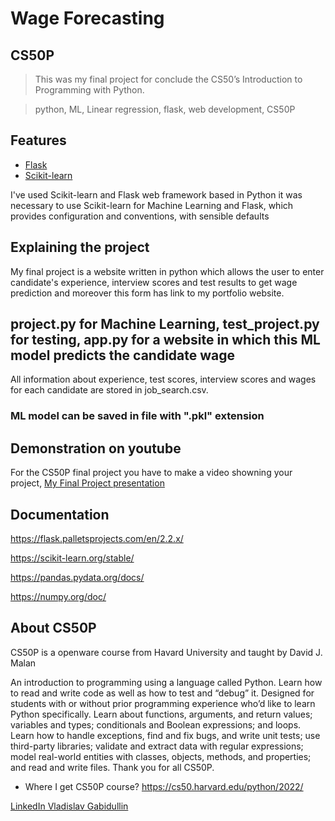 # Wage Forecasting

## CS50P
>This was my final project for conclude the CS50’s Introduction to Programming with Python.

>python, ML, Linear regression, flask, web development, CS50P
## Features

- [Flask](https://flask.palletsprojects.com/en/2.2.x/)
- [Scikit-learn](https://scikit-learn.org/stable/)

I've used Scikit-learn and Flask web framework based in Python
it was necessary to use Scikit-learn for Machine Learning and Flask, which provides configuration and conventions, with sensible defaults

## Explaining the project
My final project is a website written in python which allows the user to enter candidate's experience, interview scores and test results to get wage prediction and moreover this form has link to my portfolio website.

## project.py for Machine Learning, test_project.py for testing, app.py for a website in which this ML model predicts the candidate wage
All information about experience, test scores, interview scores and wages for each candidate are stored in job_search.csv.


### ML model can be saved in file with ".pkl" extension


## Demonstration on youtube
For the CS50P final project you have to make a video showning your project,
[My Final Project presentation](https://youtu.be/khIbGArf-4g)

## Documentation
https://flask.palletsprojects.com/en/2.2.x/

https://scikit-learn.org/stable/

https://pandas.pydata.org/docs/

https://numpy.org/doc/

## About CS50P
CS50P is a openware course from Havard University and taught by David J. Malan

An introduction to programming using a language called Python. Learn how to read and write code as well as how to test and “debug” it. Designed for students with or without prior programming experience who’d like to learn Python specifically. Learn about functions, arguments, and return values; variables and types; conditionals and Boolean expressions; and loops. Learn how to handle exceptions, find and fix bugs, and write unit tests; use third-party libraries; validate and extract data with regular expressions; model real-world entities with classes, objects, methods, and properties; and read and write files.
Thank you for all CS50P.

- Where I get CS50P course?
https://cs50.harvard.edu/python/2022/

[LinkedIn Vladislav Gabidullin](https://www.linkedin.com/in/vladislav-gabidullin-76b0501b6/)